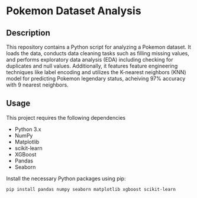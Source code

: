 # Pokemon Dataset Analysis

## Description

This repository contains a Python script for analyzing a Pokemon dataset. It loads the data, conducts data cleaning tasks such as filling missing values, and performs exploratory data analysis (EDA) including checking for duplicates and null values. Additionally, it features feature engineering techniques like label encoding and utilizes the K-nearest neighbors (KNN) model for predicting Pokemon legendary status, acheiving 97% accuracy with 9 nearest neighbors.

## Usage

This project requires the following dependencies
- Python 3.x
- NumPy
- Matplotlib
- scikit-learn
- XGBoost
- Pandas
- Seaborn

Install the necessary Python packages using pip:

```bash
pip install pandas numpy seaborn matplotlib xgboost scikit-learn
